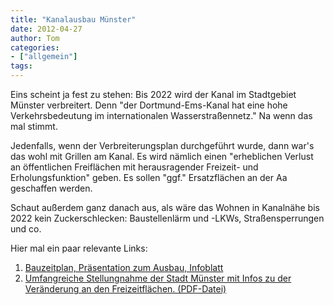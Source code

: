 ```yaml
---
title: "Kanalausbau Münster"
date: 2012-04-27
author: Tom
categories:
- ["allgemein"]
tags:
---
```

<p>Eins scheint ja fest zu stehen: Bis 2022 wird der Kanal im Stadtgebiet Münster verbreitert. Denn "der Dortmund-Ems-Kanal hat eine hohe Verkehrsbedeutung im internationalen Wasserstraßennetz." Na wenn das mal stimmt. 
</p><p>
Jedenfalls, wenn der Verbreiterungsplan durchgeführt wurde, dann war's das wohl mit Grillen am Kanal. Es wird nämlich einen "erheblichen Verlust an öffentlichen Freiflächen mit herausragender Freizeit- und Erholungsfunktion" geben. Es sollen "ggf." Ersatzflächen an der Aa geschaffen werden. 
</p><p>
Schaut außerdem ganz danach aus, als wäre das Wohnen in Kanalnähe bis 2022 kein Zuckerschlecken: Baustellenlärm und -LKWs, Straßensperrungen und co.  
</p>
Hier mal ein paar relevante Links: 
<ol>
	<li><a href="http://www.muenster.de/stadt/stadtplanung/ueberregional_dek-bauzeitenplan.html">Bauzeitplan, Präsentation zum Ausbau, Infoblatt</a>
</li>	<li></a><a href="www.stadt-muenster.de/ratsinfo/00001/pdf/00226457.pdf
">Umfangreiche Stellungnahme der Stadt Münster mit Infos zu der Veränderung an den Freizeitflächen. (PDF-Datei)
</a></li>
</ol>



